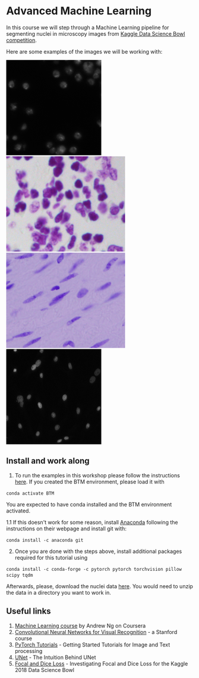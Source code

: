 # Advanced Machine Learning

In this course we will step through a Machine Learning pipeline for segmenting nuclei in microscopy images from [Kaggle Data Science Bowl competition](https://www.kaggle.com/c/data-science-bowl-2018). 

Here are some examples of the images we will be working with:

![alt text](https://github.com/redgar598/EMBL_BTM_2019/blob/master/advanced_machine_learning/imgs/pic1.png "Image 1")
![alt text](https://github.com/redgar598/EMBL_BTM_2019/blob/master/advanced_machine_learning/imgs/pic2.png "Image 2")
![alt text](https://github.com/redgar598/EMBL_BTM_2019/blob/master/advanced_machine_learning/imgs/pic3.png "Image 3")
![alt text](https://github.com/redgar598/EMBL_BTM_2019/blob/master/advanced_machine_learning/imgs/pic4.png "Image 4")

## Install and work along
1. To run the examples in this workshop please follow the instructions [here](https://github.com/redgar598/EMBL_BTM_2019/tree/master/Install). If you created the BTM environment, please load it with

```
conda activate BTM
```
You are expected to have conda installed and the BTM environment activated. 

1.1 If this doesn't work for some reason, install [Anaconda](https://www.anaconda.com/distribution/) following the instructions on their webpage and install git with:

```
conda install -c anaconda git
```

2. Once you are done with the steps above, install additional packages required for this tutorial using
```
conda install -c conda-forge -c pytorch pytorch torchvision pillow scipy tqdm
```

Afterwards, please, download the nuclei data [here](https://drive.google.com/file/d/1tyI7ig2obOxAdEnKBrUXFD7uZQX9tRKD/view?usp=sharing). You would need to unzip the data in a directory you want to work in.
## Useful links
1. [Machine Learning course](https://www.coursera.org/learn/machine-learning) by Andrew Ng on Coursera
2. [Convolutional Neural Networks for Visual Recognition](http://cs231n.stanford.edu/syllabus.html) - a Stanford course
3. [PyTorch Tutorials](https://pytorch.org/tutorials/) - Getting Started Tutorials for Image and Text processing
4. [UNet](https://towardsdatascience.com/u-net-b229b32b4a71) - The Intuition Behind UNet
5. [Focal and Dice Loss](https://becominghuman.ai/investigating-focal-and-dice-loss-for-the-kaggle-2018-data-science-bowl-65fb9af4f36c) - Investigating Focal and Dice Loss for the Kaggle 2018 Data Science Bowl   
